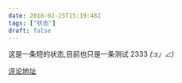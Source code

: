 ```yaml
---
date: 2018-02-25T15:19:48Z
tags: ["状态"]
draft: false
---
```

这是一条短的状态,目前也只是一条测试 2333 _(:з」∠)_

[评论地址](https://github.com/kaidiren/D6/issues/2)